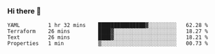 ### Hi there 👋


<!--START_SECTION:waka-->
```text
YAML         1 hr 32 mins    ███████████████▓░░░░░░░░░   62.28 % 
Terraform    26 mins         ████▓░░░░░░░░░░░░░░░░░░░░   18.27 % 
Text         26 mins         ████▓░░░░░░░░░░░░░░░░░░░░   18.21 % 
Properties   1 min           ▒░░░░░░░░░░░░░░░░░░░░░░░░   00.73 % 
```
<!--END_SECTION:waka-->

<!--
**ssrahul96/ssrahul96** is a ✨ _special_ ✨ repository because its `README.md` (this file) appears on your GitHub profile.

Here are some ideas to get you started:

- 🔭 I’m currently working on ...
- 🌱 I’m currently learning ...
- 👯 I’m looking to collaborate on ...
- 🤔 I’m looking for help with ...
- 💬 Ask me about ...
- 📫 How to reach me: ...
- 😄 Pronouns: ...
- ⚡ Fun fact: ...
-->
